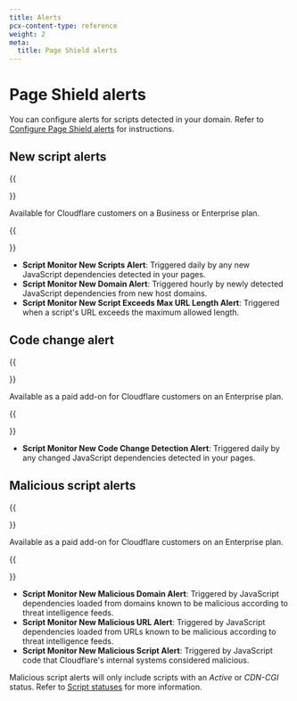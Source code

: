 ```yaml
---
title: Alerts
pcx-content-type: reference
weight: 2
meta:
  title: Page Shield alerts
---
```


# Page Shield alerts

You can configure alerts for scripts detected in your domain. Refer to [Configure Page Shield alerts](/page-shield/use-dashboard/configure-alerts/) for instructions.

## New script alerts

{{<Aside type="note">}}

Available for Cloudflare customers on a Business or Enterprise plan.

{{</Aside>}}

- **Script Monitor New Scripts Alert**: Triggered daily by any new JavaScript dependencies detected in your pages.
- **Script Monitor New Domain Alert**: Triggered hourly by newly detected JavaScript dependencies from new host domains.
- **Script Monitor New Script Exceeds Max URL Length Alert**: Triggered when a script's URL exceeds the maximum allowed length.

## Code change alert

{{<Aside type="note">}}

Available as a paid add-on for Cloudflare customers on an Enterprise plan.

{{</Aside>}}

- **Script Monitor New Code Change Detection Alert**: Triggered daily by any changed JavaScript dependencies detected in your pages.

## Malicious script alerts

{{<Aside type="note">}}

Available as a paid add-on for Cloudflare customers on an Enterprise plan.

{{</Aside>}}

- **Script Monitor New Malicious Domain Alert**: Triggered by JavaScript dependencies loaded from domains known to be malicious according to threat intelligence feeds.
- **Script Monitor New Malicious URL Alert**: Triggered by JavaScript dependencies loaded from URLs known to be malicious according to threat intelligence feeds.
- **Script Monitor New Malicious Script Alert**: Triggered by JavaScript code that Cloudflare's internal systems considered malicious.

Malicious script alerts will only include scripts with an _Active_ or _CDN-CGI_ status. Refer to [Script statuses](/page-shield/reference/script-statuses/) for more information.
